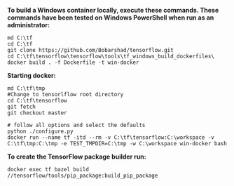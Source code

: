 **To build a Windows container locally, execute these commands. These commands have been tested on Windows PowerShell when run as an administrator:**
```
md C:\tf
cd C:\tf
git clone https://github.com/Bobarshad/tensorflow.git
cd C:\tf\tensorflow\tensorflow\tools\tf_windows_build_dockerfiles\
docker build . -f Dockerfile -t win-docker
```

**Starting docker:**

```
md C:\tf\tmp
#Change to tensorlflow root directory
cd C:\tf\tensorflow
git fetch 
git checkout master

# follow all options and select the defaults 
python ./configure.py 
docker run --name tf -itd --rm -v C:\tf\tensorflow:C:\workspace -v C:\tf\tmp:C:\tmp -e TEST_TMPDIR=C:\tmp -w C:\workspace win-docker bash

```

**To create the TensorFlow package builder run:**
```
docker exec tf bazel build //tensorflow/tools/pip_package:build_pip_package

```

